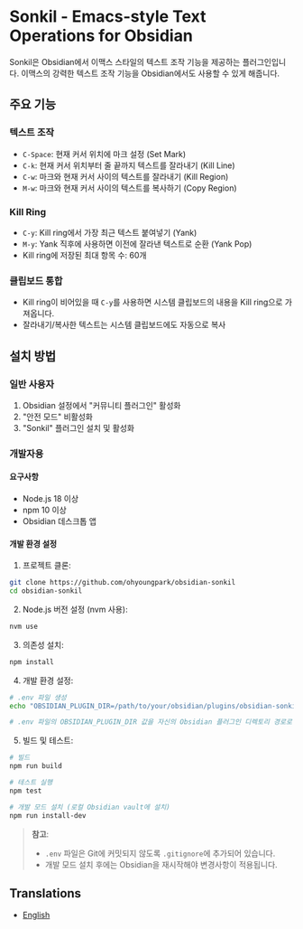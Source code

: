 # Sonkil - Emacs-style Text Operations for Obsidian

Sonkil은 Obsidian에서 이맥스 스타일의 텍스트 조작 기능을 제공하는 플러그인입니다. 이맥스의 강력한 텍스트 조작 기능을 Obsidian에서도 사용할 수 있게 해줍니다.

## 주요 기능

### 텍스트 조작

- `C-Space`: 현재 커서 위치에 마크 설정 (Set Mark)
- `C-k`: 현재 커서 위치부터 줄 끝까지 텍스트를 잘라내기 (Kill Line)
- `C-w`: 마크와 현재 커서 사이의 텍스트를 잘라내기 (Kill Region)
- `M-w`: 마크와 현재 커서 사이의 텍스트를 복사하기 (Copy Region)

### Kill Ring

- `C-y`: Kill ring에서 가장 최근 텍스트 붙여넣기 (Yank)
- `M-y`: Yank 직후에 사용하면 이전에 잘라낸 텍스트로 순환 (Yank Pop)
- Kill ring에 저장된 최대 항목 수: 60개

### 클립보드 통합

- Kill ring이 비어있을 때 `C-y`를 사용하면 시스템 클립보드의 내용을 Kill ring으로 가져옵니다.
- 잘라내기/복사한 텍스트는 시스템 클립보드에도 자동으로 복사

## 설치 방법

### 일반 사용자

1. Obsidian 설정에서 "커뮤니티 플러그인" 활성화
2. "안전 모드" 비활성화
3. "Sonkil" 플러그인 설치 및 활성화

### 개발자용

#### 요구사항

- Node.js 18 이상
- npm 10 이상
- Obsidian 데스크톱 앱

#### 개발 환경 설정

1. 프로젝트 클론:

```bash
git clone https://github.com/ohyoungpark/obsidian-sonkil
cd obsidian-sonkil
```

2. Node.js 버전 설정 (nvm 사용):

```bash
nvm use
```

3. 의존성 설치:

```bash
npm install
```

4. 개발 환경 설정:

```bash
# .env 파일 생성
echo "OBSIDIAN_PLUGIN_DIR=/path/to/your/obsidian/plugins/obsidian-sonkil" > .env

# .env 파일의 OBSIDIAN_PLUGIN_DIR 값을 자신의 Obsidian 플러그인 디렉토리 경로로 수정
```

5. 빌드 및 테스트:

```bash
# 빌드
npm run build

# 테스트 실행
npm test

# 개발 모드 설치 (로컬 Obsidian vault에 설치)
npm run install-dev
```

> **참고**:
>
> - `.env` 파일은 Git에 커밋되지 않도록 `.gitignore`에 추가되어 있습니다.
> - 개발 모드 설치 후에는 Obsidian을 재시작해야 변경사항이 적용됩니다.

## Translations

- [English](README.md)
